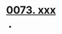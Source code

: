 # [0073. xxx](https://github.com/Tdahuyou/TNotes.react/tree/main/0073.%20xxx)

<!-- region:toc -->


- 

<!-- endregion:toc -->
